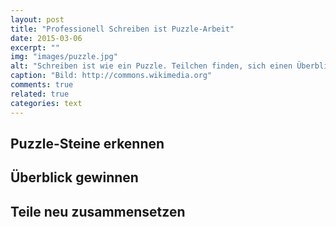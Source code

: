 ```yaml
---
layout: post
title: "Professionell Schreiben ist Puzzle-Arbeit"
date: 2015-03-06
excerpt: ""
img: "images/puzzle.jpg"
alt: "Schreiben ist wie ein Puzzle. Teilchen finden, sich einen Überblick verschaffen und alles neu zusammensetzen."
caption: "Bild: http://commons.wikimedia.org"
comments: true
related: true
categories: text
---
```


## Puzzle-Steine erkennen

## Überblick gewinnen

## Teile neu zusammensetzen



